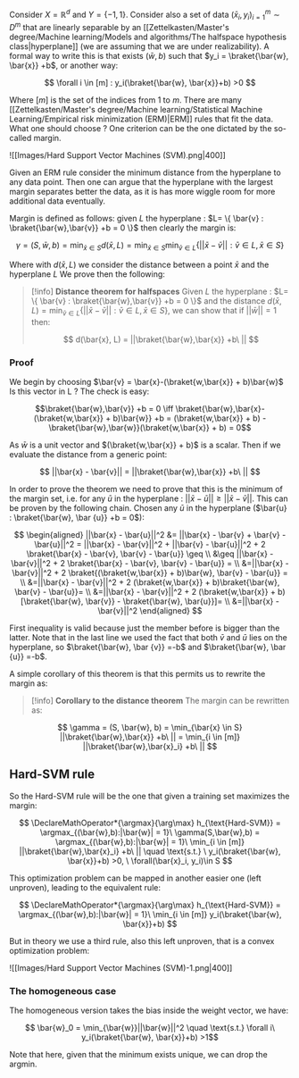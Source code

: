 Consider $X = \mathbb{R}^d$ and $Y= \{-1,1\}$.
Consider also a set of data $(\bar{x}_i, y_i)_{i=1}^m \sim D^m$ that are linearly separable by an [[Zettelkasten/Master's degree/Machine learning/Models and algorithms/The halfspace hypothesis class|hyperplane]] (we are assuming that we are under realizability).
A formal way to write this is that exists $(\bar{w}, b)$ such that $y_i = \braket{\bar{w}, \bar{x}} +b$, or another way:

$$ \forall i \in [m] : y_i(\braket{\bar{w}, \bar{x}}+b) >0 $$

Where $[m]$ is the set of the indices from $1$ to $m$.
There are many [[Zettelkasten/Master's degree/Machine learning/Statistical Machine Learning/Empirical risk minimization (ERM)|ERM]] rules that fit the data. What one should choose ?
One criterion can be the one dictated by the so-called margin.

![[Images/Hard Support Vector Machines (SVM).png|400]]

Given an ERM rule consider the minimum distance from the hyperplane to any data point. Then one can argue that the hyperplane with the largest margin separates better the data, as it is has more wiggle room for more additional data eventually.

Margin is defined as follows: given $L$ the hyperplane : $L= \{ \bar{v} : \braket{\bar{w},\bar{v}} +b = 0 \}$ then clearly the margin is:

$$\gamma = (S, \bar{w}, b) = \min_{\bar{x} \in S} d(\bar{x}, L) = \min_{\bar{x} \in S}\min_{\bar{v} \in L}\{||\bar{x} - \bar{v}|| : \bar{v} \in L, \bar{x} \in S\} $$

Where with $d(\bar{x}, L)$ we consider the distance between a point $\bar{x}$ and the hyperplane $L$
We prove then the following:

>[!info] **Distance theorem for halfspaces**
>Given $L$ the hyperplane : $L= \{ \bar{v} : \braket{\bar{w},\bar{v}} +b = 0 \}$ and the distance $d(\bar{x}, L) = \min_{\bar{v}\in L}\{||\bar{x} - \bar{v}|| : \bar{v} \in L, \bar{x} \in S\}$, we can show that if $||\bar{w}|| = 1$ then:
>
>$$ d(\bar{x}, L) = ||\braket{\bar{w},\bar{x}} +b\ || $$

### Proof

We begin by choosing $\bar{v} = \bar{x}-(\braket{w,\bar{x}} + b)\bar{w}$
Is this vector in L ? The check is easy:

$$\braket{\bar{w},\bar{v}} +b = 0 \iff \braket{\bar{w},\bar{x}-(\braket{w,\bar{x}} + b)\bar{w}} +b = (\braket{w,\bar{x}} + b) - \braket{\bar{w},\bar{w}}(\braket{w,\bar{x}} + b)  =  0$$

As $\bar{w}$ is a unit vector and $(\braket{w,\bar{x}} + b)$ is a scalar.
Then if we evaluate the distance from a generic point:

$$ ||\bar{x} - \bar{v}||  = ||\braket{\bar{w},\bar{x}} +b\ || $$

In order to prove the theorem we need to prove that this is the minimum of the margin set, i.e. for any $\bar{u}$ in the hyperplane : $||\bar{x} - \bar{u}|| \geq ||\bar{x} - \bar{v}||$.
This can be proven by the following chain. Chosen any $\bar{u}$ in the hyperplane ($\bar{u} : \braket{\bar{w}, \bar {u}} +b = 0$):

$$
\begin{aligned}
||\bar{x} - \bar{u}||^2 &= ||\bar{x} - \bar{v} + \bar{v} - \bar{u}||^2 = ||\bar{x} - \bar{v}||^2 + ||\bar{v} - \bar{u}||^2 + 2 \braket{\bar{x} - \bar{v}, \bar{v} - \bar{u}} \geq \\
&\geq ||\bar{x} - \bar{v}||^2 + 2 \braket{\bar{x} - \bar{v}, \bar{v} - \bar{u}} = \\
&=||\bar{x} - \bar{v}||^2 + 2 \braket{(\braket{w,\bar{x}} + b)\bar{w}, \bar{v} - \bar{u}} = \\
&=||\bar{x} - \bar{v}||^2 + 2 (\braket{w,\bar{x}} + b)\braket{\bar{w}, \bar{v} - \bar{u}}= \\
&=||\bar{x} - \bar{v}||^2 + 2 (\braket{w,\bar{x}} + b)[\braket{\bar{w}, \bar{v}} - \braket{\bar{w}, \bar{u}}]= \\
&=||\bar{x} - \bar{v}||^2
\end{aligned}
$$

First inequality is valid because just the member before is bigger than the latter. Note that in the last line we used the fact that both $\bar{v}$ and $\bar{u}$ lies on the hyperplane, so $\braket{\bar{w}, \bar {v}} =-b$ and $\braket{\bar{w}, \bar {u}} =-b$.

A simple corollary of this theorem is that this permits us to rewrite the margin as:

>[!info] **Corollary to the distance theorem**
>The margin can be rewritten as:
>
$$ \gamma = (S, \bar{w}, b) = \min_{\bar{x} \in S} ||\braket{\bar{w},\bar{x}} +b\ || = \min_{i \in [m]} ||\braket{\bar{w},\bar{x}_i} +b\ || $$

## Hard-SVM rule

So the Hard-SVM rule will be the one that given a training set maximizes the margin:

$$ 
\DeclareMathOperator*{\argmax}{\arg\max}
h_{\text{Hard-SVM}} = \argmax_{(\bar{w},b):|\bar{w}| = 1}\  \gamma(S,\bar{w},b) = \argmax_{(\bar{w},b):|\bar{w}| = 1}\  \min_{i \in [m]} ||\braket{\bar{w},\bar{x}_i} +b\ || \quad \text{s.t.} \ y_i(\braket{\bar{w}, \bar{x}}+b) >0, \ \forall(\bar{x}_i, y_i)\in S
$$

This optimization problem can be mapped in another easier one (left unproven), leading to the equivalent rule:

$$ 
\DeclareMathOperator*{\argmax}{\arg\max}
h_{\text{Hard-SVM}} = \argmax_{(\bar{w},b):|\bar{w}| = 1}\  \min_{i \in [m]} y_i(\braket{\bar{w}, \bar{x}}+b) 
$$

But in theory we use a third rule, also this left unproven, that is a convex optimization problem:

![[Images/Hard Support Vector Machines (SVM)-1.png|400]]

### The homogeneous case

The homogeneous version takes the bias inside the weight vector, we have:

$$
\bar{w}_0 = \min_{\bar{w}}||\bar{w}||^2 \quad \text{s.t.} \forall i\  y_i(\braket{\bar{w}, \bar{x}}+b) >1$$

Note that here, given that the minimum exists unique, we can drop the argmin.
